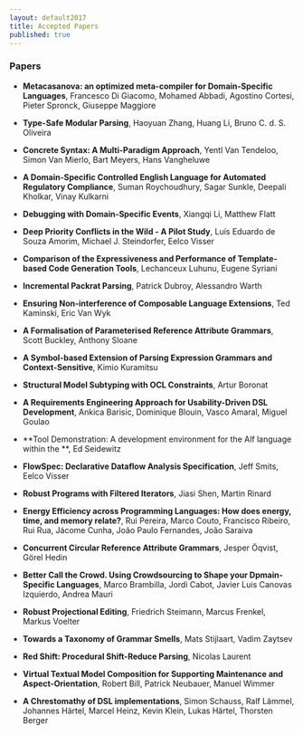 ```yaml
---
layout: default2017
title: Accepted Papers
published: true
---
```


### Papers

* **Metacasanova: an optimized meta-compiler for Domain-Specific Languages**, Francesco Di Giacomo, Mohamed Abbadi, Agostino Cortesi, Pieter Spronck, Giuseppe Maggiore

* **Type-Safe Modular Parsing**, Haoyuan Zhang, Huang Li, Bruno C. d. S. Oliveira

* **Concrete Syntax: A Multi-Paradigm Approach**, Yentl Van Tendeloo, Simon Van Mierlo, Bart Meyers, Hans Vangheluwe

* **A Domain-Specific Controlled English Language for Automated Regulatory Compliance**, Suman Roychoudhury, Sagar Sunkle, Deepali Kholkar, Vinay Kulkarni

* **Debugging with Domain-Specific Events**, Xiangqi Li, Matthew Flatt

* **Deep Priority Conflicts in the Wild - A Pilot Study**, Luís Eduardo de Souza Amorim, Michael J. Steindorfer, Eelco Visser

* **Comparison of the Expressiveness and Performance of Template-based Code Generation Tools**, Lechanceux Luhunu, Eugene Syriani

* **Incremental Packrat Parsing**, Patrick Dubroy, Alessandro Warth

* **Ensuring Non-interference of Composable Language Extensions**, Ted Kaminski, Eric Van Wyk

* **A Formalisation of Parameterised Reference Attribute Grammars**, Scott Buckley, Anthony Sloane

* **A Symbol-based Extension of Parsing Expression Grammars and Context-Sensitive**, Kimio Kuramitsu

* **Structural Model Subtyping with OCL Constraints**, Artur Boronat

* **A Requirements Engineering Approach for Usability-Driven DSL Development**, Ankica Barisic, Dominique Blouin, Vasco Amaral, Miguel Goulao

* **Tool Demonstration: A development environment for the Alf language within the **, Ed Seidewitz

* **FlowSpec: Declarative Dataflow Analysis Specification**, Jeff Smits, Eelco Visser

* **Robust Programs with Filtered Iterators**, Jiasi Shen, Martin Rinard

* **Energy Efficiency across Programming Languages: How does energy, time, and memory relate?**, Rui Pereira, Marco Couto, Francisco Ribeiro, Rui Rua, Jácome Cunha, João Paulo Fernandes, João Saraiva

* **Concurrent Circular Reference Attribute Grammars**, Jesper Öqvist, Görel Hedin

* **Better Call the Crowd. Using Crowdsourcing to Shape your Dpmain-Specific Languages**, Marco Brambilla, Jordi Cabot, Javier Luis Canovas Izquierdo, Andrea Mauri

* **Robust Projectional Editing**, Friedrich Steimann, Marcus Frenkel, Markus Voelter

* **Towards a Taxonomy of Grammar Smells**, Mats Stijlaart, Vadim Zaytsev

* **Red Shift: Procedural Shift-Reduce Parsing**, Nicolas Laurent

* **Virtual Textual Model Composition for Supporting Maintenance and Aspect-Orientation**, Robert Bill, Patrick Neubauer, Manuel Wimmer

* **A Chrestomathy of DSL implementations**, Simon Schauss, Ralf Lämmel, Johannes Härtel, Marcel Heinz, Kevin Klein, Lukas Härtel, Thorsten Berger

